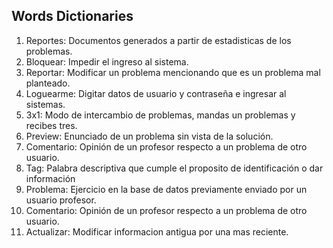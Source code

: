 ## Words Dictionaries

1. Reportes: Documentos generados a partir de estadisticas de los problemas.
2. Bloquear: Impedir el ingreso al sistema.
3. Reportar: Modificar un problema mencionando que es un problema mal planteado.
4. Loguearme: Digitar datos de usuario y contraseña e ingresar al sistemas.
5. 3x1: Modo de intercambio de problemas, mandas un problemas y recibes tres.
6. Preview: Enunciado de un problema sin vista de la solución.
7. Comentario: Opinión de un profesor respecto a un problema de otro usuario.
8. Tag: Palabra descriptiva que cumple el proposito de identificación o dar información
9. Problema: Ejercicio en la base de datos previamente enviado por un usuario profesor.
10. Comentario: Opinión de un profesor respecto a un problema de otro usuario.
11. Actualizar: Modificar informacion antigua por una mas reciente.
